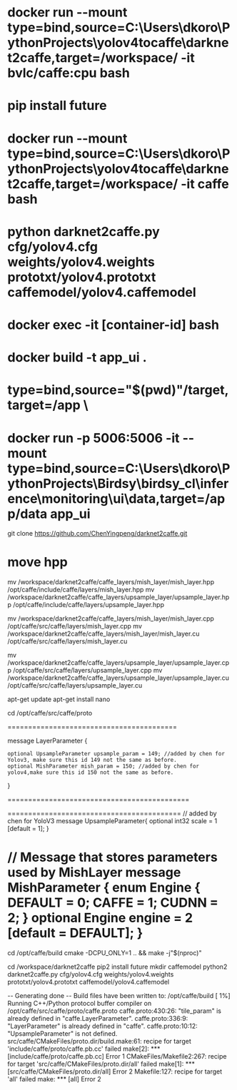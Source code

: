

# docker run --mount type=bind,source=C:\Users\dkoro\PythonProjects\yolov4tocaffe\darknet2caffe,target=/workspace/ -it bvlc/caffe:cpu bash 

# pip install future

# docker run --mount type=bind,source=C:\Users\dkoro\PythonProjects\yolov4tocaffe\darknet2caffe,target=/workspace/ -it caffe bash

# python darknet2caffe.py cfg/yolov4.cfg weights/yolov4.weights prototxt/yolov4.prototxt caffemodel/yolov4.caffemodel


# docker exec -it [container-id] bash
# docker build -t app_ui .
# type=bind,source="$(pwd)"/target,target=/app \
# docker run -p 5006:5006 -it --mount type=bind,source=C:\Users\dkoro\PythonProjects\Birdsy\birdsy_cl\inference\monitoring\ui\data,target=/app/data app_ui






git clone https://github.com/ChenYingpeng/darknet2caffe.git

# move hpp
mv /workspace/darknet2caffe/caffe_layers/mish_layer/mish_layer.hpp /opt/caffe/include/caffe/layers/mish_layer.hpp
mv /workspace/darknet2caffe/caffe_layers/upsample_layer/upsample_layer.hpp /opt/caffe/include/caffe/layers/upsample_layer.hpp

mv /workspace/darknet2caffe/caffe_layers/mish_layer/mish_layer.cpp /opt/caffe/src/caffe/layers/mish_layer.cpp
mv /workspace/darknet2caffe/caffe_layers/mish_layer/mish_layer.cu /opt/caffe/src/caffe/layers/mish_layer.cu

mv /workspace/darknet2caffe/caffe_layers/upsample_layer/upsample_layer.cpp /opt/caffe/src/caffe/layers/upsample_layer.cpp
mv /workspace/darknet2caffe/caffe_layers/upsample_layer/upsample_layer.cu /opt/caffe/src/caffe/layers/upsample_layer.cu

apt-get update 
apt-get install nano



cd /opt/caffe/src/caffe/proto




=========================================

message LayerParameter {

    optional UpsampleParameter upsample_param = 149; //added by chen for Yolov3, make sure this id 149 not the same as before.
    optional MishParameter mish_param = 150; //added by chen for yolov4,make sure this id 150 not the same as before.
}

============================================

==========================================
// added by chen for YoloV3
message UpsampleParameter{
  optional int32 scale = 1 [default = 1];
}

// Message that stores parameters used by MishLayer
message MishParameter {
  enum Engine {
    DEFAULT = 0;
    CAFFE = 1;
    CUDNN = 2;
  }
  optional Engine engine = 2 [default = DEFAULT];
}
============================================





cd /opt/caffe/build
cmake -DCPU_ONLY=1 .. && make -j"$(nproc)"

cd /workspace/darknet2caffe
pip2 install future
mkdir caffemodel
python2 darknet2caffe.py cfg/yolov4.cfg weights/yolov4.weights prototxt/yolov4.prototxt caffemodel/yolov4.caffemodel


-- Generating done
-- Build files have been written to: /opt/caffe/build
[  1%] Running C++/Python protocol buffer compiler on /opt/caffe/src/caffe/proto/caffe.proto
caffe.proto:430:26: "tile_param" is already defined in "caffe.LayerParameter".
caffe.proto:336:9: "LayerParameter" is already defined in "caffe".
caffe.proto:10:12: "UpsampleParameter" is not defined.
src/caffe/CMakeFiles/proto.dir/build.make:61: recipe for target 'include/caffe/proto/caffe.pb.cc' failed
make[2]: *** [include/caffe/proto/caffe.pb.cc] Error 1
CMakeFiles/Makefile2:267: recipe for target 'src/caffe/CMakeFiles/proto.dir/all' failed
make[1]: *** [src/caffe/CMakeFiles/proto.dir/all] Error 2
Makefile:127: recipe for target 'all' failed
make: *** [all] Error 2